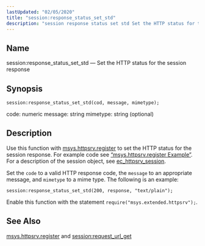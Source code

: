 ```yaml
---
lastUpdated: "02/05/2020"
title: "session:response_status_set_std"
description: "session response status set std Set the HTTP status for the session response session response status set std cod message mimetype code numeric message string mimetype string optional Use this function with msys httpsrv register to set the HTTP status for the session response For example code see Example 70..."
---
```


<a name="lua.ref.session_response_status_set_std"></a> 
## Name

session:response_status_set_std — Set the HTTP status for the session response

<a name="idp16442752"></a> 
## Synopsis

`session:response_status_set_std(cod, message, mimetype);`

code: numeric
message: string
mimetype: string (optional)

<a name="idp16445088"></a> 
## Description

Use this function with [msys.httpsrv.register](/momentum/4/lua/ref-msys-httpsrv-register) to set the HTTP status for the session response. For example code see [“msys.httpsrv.register Example”](/momentum/4/lua/ref-msys-httpsrv-register#lua.ref.msys.httpsrv.register.example). For a description of the session object, see [ec_httpsrv_session](/momentum/3/3-api/structs-ec-httpsrv-session).

Set the `code` to a valid HTTP response code, the `message` to an appropriate message, and `mimetype` to a mime type. The following is an example:

`session:response_status_set_std(200, response, "text/plain");`

Enable this function with the statement `require("msys.extended.httpsrv");`.

<a name="idp16452304"></a> 
## See Also

[msys.httpsrv.register](/momentum/4/lua/ref-msys-httpsrv-register) and [session:request_url_get](/momentum/4/lua/ref-session-request-url-get)
